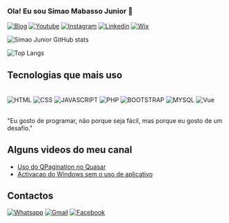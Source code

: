 

### Ola! Eu sou Simao Mabasso Junior 👋

[![Blog](https://img.shields.io/badge/Blogger-FF5722?style=for-the-badge&logo=blogger&logoColor=white)](https://simaotechservices.blogspot.com/)
[![Youtube](https://img.shields.io/badge/YouTube-FF0000?style=for-the-badge&logo=youtube&logoColor=white)](https://www.youtube.com/c/simaotechservices)
[![Instagram](https://img.shields.io/badge/Instagram-E4405F?style=for-the-badge&logo=instagram&logoColor=white)](https://www.instagram.com/simaojunioroficial10/)
[![Linkedin](https://img.shields.io/badge/LinkedIn-0077B5?style=for-the-badge&logo=linkedin&logoColor=white)](https://www.linkedin.com/in/simao-mabasso-junior-84ba74218/)
[![Wix](https://img.shields.io/badge/Wix-000?style=for-the-badge&logo=wix&logoColor=white)]()

![Simao Junior GitHub stats](https://github-readme-stats.vercel.app/api?username=simaoJr87&show_icons=true&theme=radical) 

![Top Langs](https://github-readme-stats.vercel.app/api/top-langs/?username=simaoJr87&layout=compact&theme=radical)

## Tecnologias que mais uso

<div style="display: inline_block"><br/>
    <img align="center" alt="HTML" src="https://img.shields.io/badge/HTML-239120?style=for-the-badge&logo=html5&logoColor=white"/>
    <img align="center" alt="CSS" src="https://img.shields.io/badge/CSS-239120?&style=for-the-badge&logo=css3&logoColor=white"/>
    <img align="center" alt="JAVASCRIPT" src="https://img.shields.io/badge/JavaScript-F7DF1E?style=for-the-badge&logo=javascript&logoColor=black"/>
    <img align="center" alt="PHP" src="https://img.shields.io/badge/PHP-777BB4?style=for-the-badge&logo=php&logoColor=white"/>
    <img align="center" alt="BOOTSTRAP" src="https://img.shields.io/badge/Bootstrap-563D7C?style=for-the-badge&logo=bootstrap&logoColor=white"/>
    <img align="center" alt="MYSQL" src="https://img.shields.io/badge/MySQL-00000F?style=for-the-badge&logo=mysql&logoColor=white"/>
    <img align="center" alt="Vue" src="https://img.shields.io/badge/Vue.js-35495E?style=for-the-badge&logo=vue.js&logoColor=4FC08D"/>
</div><br/>

"Eu gosto de programar, não porque seja fácil, mas porque eu gosto de um desafio."

## Alguns videos do meu canal 
- [Uso do QPagination no Quasar](https://www.youtube.com/watch?v=IuIIcYJRMwU&t=8s) </br>
- [Activacao do Windows sem o uso de aplicativo](https://www.youtube.com/watch?v=B51T1QOWn0I)

## Contactos
[![Whatsapp](https://img.shields.io/badge/WhatsApp-25D366?style=for-the-badge&logo=whatsapp&logoColor=white)](https://api.whatsapp.com/send?phone=+258848564731)
[![Gmail](https://img.shields.io/badge/Gmail-D14836?style=for-the-badge&logo=gmail&logoColor=white)](simaomabasso87@gmail.com)
[![Facebook](https://img.shields.io/badge/Facebook-1877F2?style=for-the-badge&logo=facebook&logoColor=white)](https://web.facebook.com/simaojunior.mabasso)
